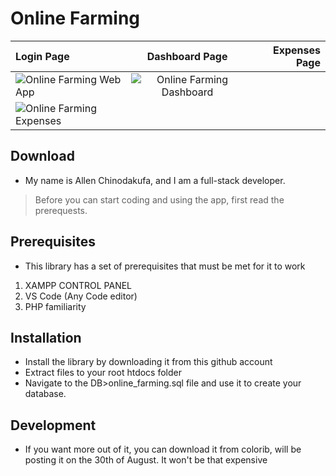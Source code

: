 # Online Farming
| Login Page  | Dashboard Page| Expenses Page|
| :---        |    :----:   |    ----:   | 
| ![Online Farming Web App](https://user-images.githubusercontent.com/83924454/125264057-d2719c00-e303-11eb-848b-7c1f09270021.png) | ![Online Farming Dashboard](https://user-images.githubusercontent.com/83924454/125701720-9b078f2a-563a-4e89-8a92-24984be6a993.png)
 | ![Online Farming Expenses](https://user-images.githubusercontent.com/83924454/125266731-647aa400-e306-11eb-9294-fc27fccfeb87.png) |

## Download
- My name is Allen Chinodakufa, and I am a full-stack developer.
> Before you can start coding and using the app, first read the prerequests.

## Prerequisites

- This library has a set of prerequisites that must be met for it to work

1.  XAMPP CONTROL PANEL
2.  VS Code (Any Code editor)
3.  PHP familiarity

## Installation

- Install the library by downloading it from this github account
- Extract files to your root htdocs folder
- Navigate to the DB>online_farming.sql file and use it to create your database.

## Development
- If you want more out of it, you can download it from colorib, will be posting it on the 30th of August. It won't be that expensive
